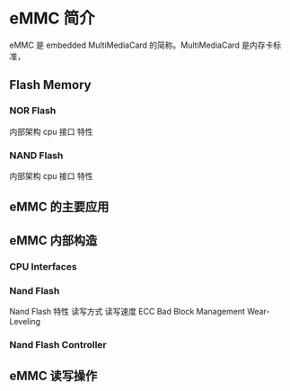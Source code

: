 # eMMC 简介

eMMC 是 embedded MultiMediaCard 的简称。MultiMediaCard 是内存卡标准，

## Flash Memory
### NOR Flash

内部架构
cpu 接口
特性

### NAND Flash
内部架构
cpu 接口
特性
## eMMC 的主要应用

## eMMC 内部构造
### CPU Interfaces
### Nand Flash
Nand Flash 特性
  读写方式
  读写速度
  ECC
  Bad Block Management
  Wear-Leveling

### Nand Flash Controller


## eMMC 读写操作